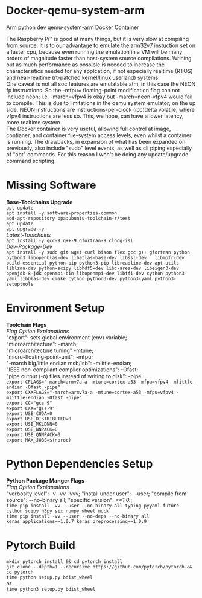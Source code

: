 # Docker-qemu-system-arm
Arm python dev qemu-system-arm Docker Container  

The Raspberry Pi™ is good at many things, but it is very slow at compiling from source. It is to our advantage to emulate the arm32v7 instuction set on a faster cpu, because even running the emulation in a VM will be many orders of magnitude faster than host-system source compilations.  Wrining out as much performance as possible is needed to increase the charactersitics needed for any applcation, if not especially realtime (RTOS) and near-realtime (rt-patched kernel/linux userland) systems.  
One caveat is not all soc features are emulatable atm, in this case the NEON fp instructions. So the -mfpu= floating-point modification flag can not include neon; i.e. -march=vfpv4 is okay but -march=neon-vfpv4 would fail to compile. This is due to limitations in the qemu system emulator; on the up side, NEON instructions are instructions-per-clock (ipc)delta volatile, where vfpv4 instructions are less so. This, we hope, can have a lower latency, more realtime system.  
The Docker container is very useful, allowing full control at image, contianer, and container file-system access levels, even whilst a container is running. The drawbacks, in expansion of what has been expanded on previously, also include "sudo" level events, as well as cli piping especially of "apt" commands. For this reason I won't be doing any update/upgrade command scripting.  

# Missing Software  
**Base-Toolchains Upgrade**  
`apt update`  
`apt install -y software-properties-common`  
`add-apt-repository ppa:ubuntu-toolchain-r/test`  
`apt update`  
`apt upgrade -y`  
*Latest-Toolchains*  
`apt install -y gcc-9 g++-9 gfortran-9 cloog-isl`  
*Dev-Package-Dev*  
`apt install -y sudo git wget curl bison flex gcc g++ gfortran python python3 libopenblas-dev libatlas-base-dev libssl-dev   libmpfr-dev build-essential python-pip python3-pip libreadline-dev apt-utils liblzma-dev python-scipy libhdf5-dev libc-ares-dev libeigen3-dev openjdk-8-jdk openmpi-bin libopenmpi-dev libffi-dev cython python3-yaml libblas-dev cmake cython python3-dev python3-yaml python3-setuptools`  

# Environment Setup  
**Toolchain Flags**  
*Flag Option Explanations*  
"export": sets global environment (env) variable;  
"microarchitecture": -march;  
"microarchitecture tuning" -mtune;  
"micro-floating-point-unit": -mfpu;  
"-march big/little endian msb/lsb": -mlittle-endian;  
"IEEE non-compliant compiler optimizations": -Ofast;  
"pipe output (-o) files instead of writing to disk": -pipe  
`export CFLAGS="-march=armv7a-a -mtune=cortex-a53 -mfpu=vfpv4 -mlittle-endian -Ofast -pipe"`  
`export CXXFLAGS="-march=armv7a-a -mtune=cortex-a53 -mfpu=vfpv4 -mlittle-endian -Ofast -pipe"`  
`export CC="gcc-9"`  
`export CXX="g++-9"`  
`export USE_CUDA=0`  
`export USE_DISTRIBUTED=0`  
`export USE_MKLDNN=0`  
`export USE_NNPACK=0`  
`export USE_QNNPACK=0`  
`export MAX_JOBS=$(nproc)`  

# Python Dependencies Setup 
**Python Package Manger Flags**  
*Flag Option Explanations*  
"verbosity level": -v -vv -vvv; "install under user": --user; "compile from source": --no-binary all; "specific version": *==1.0.*;  
`time pip install -vv --user --no-binary all typing pyyaml future cython scipy h5py six numpy wheel mock`  
`time pip install -vv --user --no-deps --no-binary all keras_applications==1.0.7 keras_preprocessing==1.0.9`    

# Pytorch Build  
`mkdir pytorch_install && cd pytorch_install`  
`git clone --depth=1 --recursive https://github.com/pytorch/pytorch && cd pytorch`  
`time python setup.py bdist_wheel`  
or  
`time python3 setup.py bdist_wheel`  
